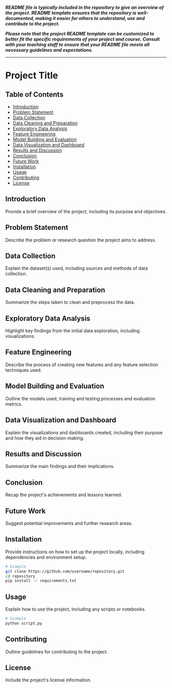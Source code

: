_**README file is typically included in the repository to give an overview of the project. README template ensures that the repository is well-documented, making it easier for others to understand, use and contribute to the project.**_

_**Please note that the project README template can be customized to better fit the specific requirements of your project and course. Consult with your teaching staff to ensure that your README file meets all necessary guidelines and expectations.**_

---

# Project Title

## Table of Contents

- [Introduction](#introduction)
- [Problem Statement](#problem-statement)
- [Data Collection](#data-collection)
- [Data Cleaning and Preparation](#data-cleaning-and-preparation)
- [Exploratory Data Analysis](#exploratory-data-analysis)
- [Feature Engineering](#feature-engineering)
- [Model Building and Evaluation](#model-building-and-evaluation)
- [Data Visualization and Dashboard](#data-visualization-and-dashboard)
- [Results and Discussion](#results-and-discussion)
- [Conclusion](#conclusion)
- [Future Work](#future-work)
- [Installation](#installation)
- [Usage](#usage)
- [Contributing](#contributing)
- [License](#license)

## Introduction

Provide a brief overview of the project, including its purpose and objectives.

## Problem Statement

Describe the problem or research question the project aims to address.

## Data Collection

Explain the dataset(s) used, including sources and methods of data collection.

## Data Cleaning and Preparation

Summarize the steps taken to clean and preprocess the data.

## Exploratory Data Analysis

Highlight key findings from the initial data exploration, including visualizations.

## Feature Engineering

Describe the process of creating new features and any feature selection techniques used.

## Model Building and Evaluation

Outline the models used, training and testing processes and evaluation metrics.

## Data Visualization and Dashboard

Explain the visualizations and dashboards created, including their purpose and how they aid in decision-making.

## Results and Discussion

Summarize the main findings and their implications.

## Conclusion

Recap the project's achievements and lessons learned.

## Future Work

Suggest potential improvements and further research areas.

## Installation

Provide instructions on how to set up the project locally, including dependencies and environment setup.

```bash
# Example
git clone https://github.com/username/repository.git
cd repository
pip install -r requirements.txt
```

## Usage

Explain how to use the project, including any scripts or notebooks.

```bash
# Example
python script.py
```

## Contributing

Outline guidelines for contributing to the project.

## License

Include the project's license information.
